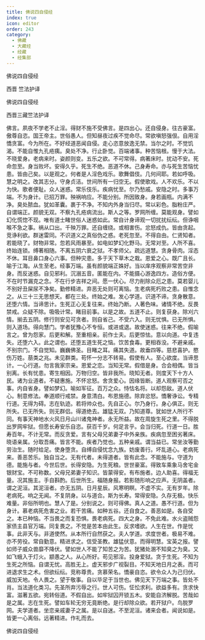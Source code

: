 ```yaml
---
title: 佛说四自侵经
index: true
icon: editor
order: 243
category:
  - 佛藏
  - 大藏经
  - 经藏
  - 经集部
---
```


  佛说四自侵经  

西晋 竺法护译  

佛说四自侵经  

西晋三藏竺法护译  

佛言。夙夜不学老不止淫。得财不施不受佛言。是四出心。还自侵身。往古豪富。傲尊自恣。国王帝主。世俗愚人。但知昼夜过疾不觉命尽。常欲嗔怒强佷。自用淫憍贪富。今为所在。不好经道恶闻自侵。走心恣意放逸无禁。当尔之时。不觉饥渴。不能自惟九孔疮痍。臭处不净。行止卧觉。百端诸事。种苦恼根。慢于大法。不晓爱身。老病来时。姿颜则变。五乐之欲。不可常得。病著床时。扰动不安。死命忽至。身当败坏。安得久乎。死生不绝。恶道不休。己身寿命。亦与死生苦恼忧患。皆由己矣。以是观之。何者是人淫色戏乐。歌舞倡伎。几何间耶。若如呼吸。慧之明之。改其志分。守身贞洁。世间所有一归空无。假使歌戏。人不欢乐。不以为快。歌者便耻。众人迷惑。常乐伎乐。疾病忧至。尔乃愁戚。安隐之时。多事万端。不为身计。已招万罪。殃祸响应。不能分别。所因致身。身若画瓶。内满不净。臭处脓血。犹如革囊。裹于不净。不知内外身当归尽。常以彩色。脂粉庄严。自谓端正。颜貌无双。不察九孔疮病流出。斯人之等。罗网所缠。莫能观身。譬如幻化慌惚不现。唯有道士睹世俗人迷惑如此。常自计身谛观一切扰扰纭纭。但诤咽喉不急之事。祸从口出。千殃万罪。还自缠绕。或相害伤。忿怒成仇。皆由贪起。竞诤利欲。群迷雷同。不识道义之真俗伪之惑。老死忽至。不得自由。仁贤知者。若能晓了。财物非常。忽若风雨暴至。如电如梦幻化野马。无常对至。人所不喜。终始连锁。缚著相随。不离五阴六衰之狱。不孝师父。疏远道慧。贪身骨肉。淫态不休。耳目鼻口身心六事。但种灾患。多于天下草木之栽。恩爱之心。既广且长。喻于江海。从生至老。经事万端。虽有颜貌端正姝好。当以庠序观察非常苦空非身。而反迷惑。自见邪利。沉溺五音。匿能在内。不能摄心游逸四方。造俗方便。不在时节漏克之念。不在行步吉祥之间。愿一伏心。尽力削除众厄之患。莫若婴儿不别好丑屎尿不净矣。勤修精进。弃恶无处则可离恼。生老病死朽败之患。自惟念之。从三十三无思想天。都在三处。终始之难。发心学道。识道不谛。贪身散意。还堕六情。当谛思计。生死正心无复往来。终始乃断。人著色味。诸情不绝。反畏禁戒。众疑不除。吸吸计常。睹目前事。以是之故。五道不止。则复获身。除刈六情。揃去五阴。修行则安见可贪者。则自省己。不受六入。则无忧惧。已无所惧。则入道场。得向慧门。学者犹豫心不专恒。或进或退。故使迷惑。往来不绝。假喻言之。曾为怨家。后更和解。至重相亲。前作士夫。后更惊怯。意以向道。中复违失。还堕六入。此之谓也。还堕五道生死之恼。饮苦食毒。更相吞没。不避亲戚。不别宗门。不自觉知。巍巍佛圣。目睹之耳。痛其失道。故垂四等。慈悲喜护。愍伤万姓。萠类之兆。未见群类。苟怀一分志不转易。假使有人。至心欲度。当谛思计。一心行道。勿言我家宗亲。恩爱之恋。当知无常。假借是身。合会相偶。皆当别离。长有忧患。寄生相因。万物归空。皆非我所。晓知无者。则度天下十方人民。诸为业道者。不疑惠施。不怀忿怒。舍贪爱心。因缘皆断。道人观察可否之事。内自省身。譬如梦幻。喻如军征。百万之众。恃怙名将。以却怨敌。道人伏心。制意修法。奉道顺行戒禁。身意清白。布恩施德。除弃忿怒。憍奢诤讼。专精行道。无得为碍。志在轨迹。若将帅众也。先自正心。尔乃身行。身心俱正。则无所失。已无所失。则无群侣。得道绝去。雄猛无双。乃知道尊。犹如世人所行不同。有事天神地水火风日月山川诸鬼神者。永无所益。故在周旋生死之里。不得脱出罗网牢狱。但愿长寿安乐自恣。获百千岁。何足言乎。会当归死。行道一日。胜寿百年。不计无常。而反贪爱。言有父母兄弟妻子中外亲族。疾病忽至困劣著床。晓语亲属。分取吾痛。皆言不能。疾者乃觉也。五种亲戚。谓当益已。常坐汝等勤劳治生。随时给足。使身堕贪。自缚自侵忧念九族。妨废善行。坏乱道心。老病死来。善恶苦乐。独自当之。无有代者。未得道者。皆有此念。不能施与。守道为德。能施与者。今世后世。长得安隐。为生死粮。世世豪富。得致车乘象马舍宅金银财宝。不可称数。父母兄弟妻子知识。皆蒙得安。有布施者。边人助喜。得福无量。况其施主。手自斟酌。后世所生。福随身报。若影随形响之应声。无阴盖者。谓之泥洹。其泥洹者。亦无五阴。日月星辰。风寒明瞑。不虚不实。无有岁年。除老病死。响之无闻。不复阴身。以与道合。斯为长寿。常得安隐。久存无极。快乐难量。非俗所明也。慧人了是。分别说之。则可得佛。真人之道。愚不行道。但为身计。慕老病死危害之业。若干苦痛。如种五谷。还自食之。善恶如是。各自受之。本已种恼。不当畏之而复恐惧。畏老病死。四大之身。不免此难。水火盗贼怨家债主县官万端。同复畏之。不觉是苦本由此生。反求嗜欲。人生在世。作是忧事。此非天与。非道使然。从本所行自然获之。夫人学道。求度世者。极易不难。亦不劳役。常自勤意。精进求之。信受圣教。雄猛伏意。而得明慧。宝英之报。譬如师子威众兽靡不降伏。譬如世人不能了知苦之为苦。犹猪处溷不知臭之为臭。又如飞蛾入于灯火。颛愚之人。从心所好。苟见邪淫。投身爱狱。贪于生死。不知为生死之所恼。自谓无忧。高胜无上。虚天邪步广视裂目。不知天地日月之表。而可进退求生之术。但欲纭纭。竞称尊贵。贪慕荣名。憍豪自恣。欲令众人为己归伏。威加天地。令人畏之。望于敬事。自以毕足于当世也。佛见天下万端之事。皆处不肖。当法道化类习。先圣所弃污辱之行。世人可伤。怔忪求利。欲益多有。贪求快富。滋著五欲。宛转俗道。不假自出。如牢狱囚开锁五木。安能自济解脱。苦哉如是之属。志在生死。譬如车轮无穷无竟断绝。是行却除众欲。若开狱户。鸟脱罗网。夫学道者。坐恋亲戚妻子之属。是以自迷。不至泥洹。诸来会者。闻说如是。皆更一心离俗。远著精进。作礼而去。  

佛说四自侵经  
